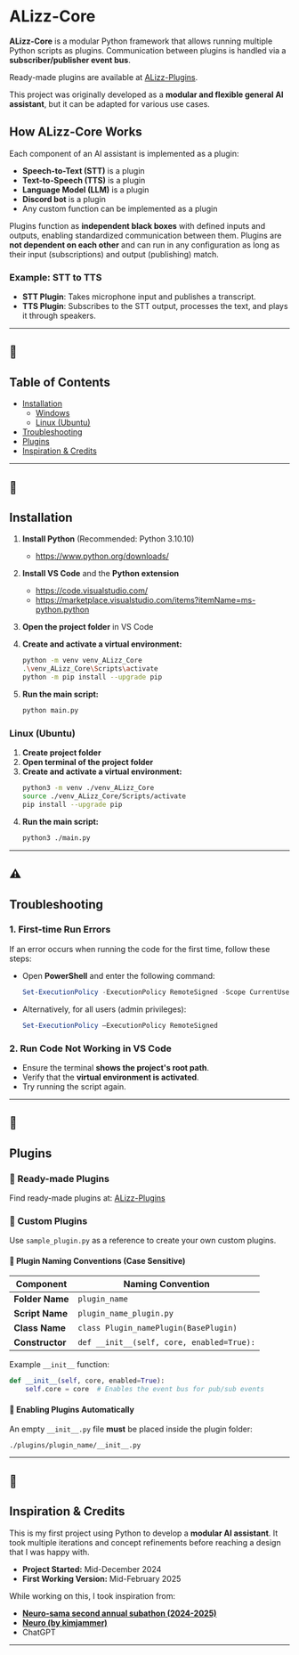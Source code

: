 # ALizz-Core

**ALizz-Core** is a modular Python framework that allows running multiple Python scripts as plugins. Communication between plugins is handled via a **subscriber/publisher event bus**. 

Ready-made plugins are available at [ALizz-Plugins](https://github.com/Lizza-Celestia/ALizz-Plugins).

This project was originally developed as a **modular and flexible general AI assistant**, but it can be adapted for various use cases.

## How ALizz-Core Works

Each component of an AI assistant is implemented as a plugin:

- **Speech-to-Text (STT)** is a plugin
- **Text-to-Speech (TTS)** is a plugin
- **Language Model (LLM)** is a plugin
- **Discord bot** is a plugin
- Any custom function can be implemented as a plugin

Plugins function as **independent black boxes** with defined inputs and outputs, enabling standardized communication between them. Plugins are **not dependent on each other** and can run in any configuration as long as their input (subscriptions) and output (publishing) match.

### Example: STT to TTS
- **STT Plugin**: Takes microphone input and publishes a transcript.
- **TTS Plugin**: Subscribes to the STT output, processes the text, and plays it through speakers.

---
## 📖
## Table of Contents 
- [Installation](#Installation)
    - [Windows](#windows-installation-using-vs-code)
    - [Linux (Ubuntu)](#Linux-(Ubuntu))
- [Troubleshooting](#Troubleshooting)
- [Plugins](#Plugins)
- [Inspiration & Credits](#Inspiration--credits)

---
## 🔧
## Installation

1. **Install Python** (Recommended: Python 3.10.10)
   - https://www.python.org/downloads/
   
3. **Install VS Code** and the **Python extension**
   - https://code.visualstudio.com/
   - https://marketplace.visualstudio.com/items?itemName=ms-python.python
   
5. **Open the project folder** in VS Code
6. **Create and activate a virtual environment:**
   ```bash
   python -m venv venv_ALizz_Core
   .\venv_ALizz_Core\Scripts\activate
   python -m pip install --upgrade pip
   ```
7. **Run the main script:**
   ```bash
   python main.py
   ```

### Linux (Ubuntu)
1. **Create project folder**
2. **Open terminal of the project folder**
3. **Create and activate a virtual environment:**
   ```bash
   python3 -m venv ./venv_ALizz_Core
   source ./venv_ALizz_Core/Scripts/activate
   pip install --upgrade pip
   ```
4. **Run the main script:**
   ```bash
   python3 ./main.py
   ```

---
## ⚠️
## Troubleshooting

### 1. First-time Run Errors
If an error occurs when running the code for the first time, follow these steps:

- Open **PowerShell** and enter the following command:
  ```powershell
  Set-ExecutionPolicy -ExecutionPolicy RemoteSigned -Scope CurrentUser
  ```
- Alternatively, for all users (admin privileges):
  ```powershell
  Set-ExecutionPolicy –ExecutionPolicy RemoteSigned
  ```

### 2. Run Code Not Working in VS Code
- Ensure the terminal **shows the project's root path**.
- Verify that the **virtual environment is activated**.
- Try running the script again.

---
## 🧩
## Plugins

### 🔹 Ready-made Plugins
Find ready-made plugins at: [ALizz-Plugins](https://github.com/Lizza-Celestia/ALizz-Plugins)

### 🔹 Custom Plugins
Use `sample_plugin.py` as a reference to create your own custom plugins.

#### 🔹 Plugin Naming Conventions (Case Sensitive)
| Component       | Naming Convention |
|----------------|------------------|
| **Folder Name** | `plugin_name` |
| **Script Name** | `plugin_name_plugin.py` |
| **Class Name** | `class Plugin_namePlugin(BasePlugin)` |
| **Constructor** | `def __init__(self, core, enabled=True):` |

Example `__init__` function:
```python
def __init__(self, core, enabled=True):
    self.core = core  # Enables the event bus for pub/sub events
```

#### 🔹 Enabling Plugins Automatically
An empty `__init__.py` file **must** be placed inside the plugin folder:
```
./plugins/plugin_name/__init__.py
```

---
## 🌟
## Inspiration & Credits

This is my first project using Python to develop a **modular AI assistant**. It took multiple iterations and concept refinements before reaching a design that I was happy with.

- **Project Started:** Mid-December 2024
- **First Working Version:** Mid-February 2025

While working on this, I took inspiration from:
- **[Neuro-sama second annual subathon (2024-2025)](https://www.youtube.com/@Neurosama)**
- **[Neuro (by kimjammer)](https://github.com/kimjammer/Neuro)**
- ChatGPT
---




